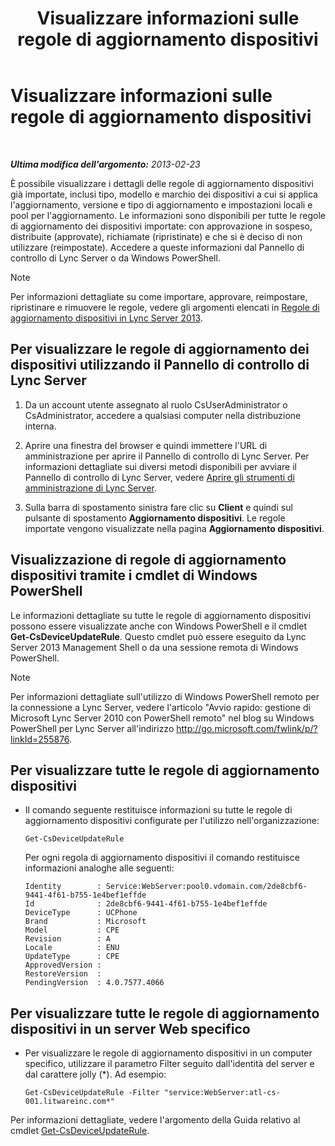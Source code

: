﻿---
title: Visualizzare informazioni sulle regole di aggiornamento dispositivi
TOCTitle: Visualizzare informazioni sulle regole di aggiornamento dispositivi
ms:assetid: d6677ca4-024b-4816-8511-8d7630788107
ms:mtpsurl: https://technet.microsoft.com/it-it/library/JJ994077(v=OCS.15)
ms:contentKeyID: 52062448
ms.date: 08/24/2015
mtps_version: v=OCS.15
ms.translationtype: HT
---

# Visualizzare informazioni sulle regole di aggiornamento dispositivi

 

_**Ultima modifica dell'argomento:** 2013-02-23_

È possibile visualizzare i dettagli delle regole di aggiornamento dispositivi già importate, inclusi tipo, modello e marchio dei dispositivi a cui si applica l'aggiornamento, versione e tipo di aggiornamento e impostazioni locali e pool per l'aggiornamento. Le informazioni sono disponibili per tutte le regole di aggiornamento dei dispositivi importate: con approvazione in sospeso, distribuite (approvate), richiamate (ripristinate) e che si è deciso di non utilizzare (reimpostate). Accedere a queste informazioni dal Pannello di controllo di Lync Server o da Windows PowerShell.


> [!NOTE]
> Per informazioni dettagliate su come importare, approvare, reimpostare, ripristinare e rimuovere le regole, vedere gli argomenti elencati in <A href="lync-server-2013-device-update-rules.md">Regole di aggiornamento dispositivi in Lync Server 2013</A>.



## Per visualizzare le regole di aggiornamento dei dispositivi utilizzando il Pannello di controllo di Lync Server

1.  Da un account utente assegnato al ruolo CsUserAdministrator o CsAdministrator, accedere a qualsiasi computer nella distribuzione interna.

2.  Aprire una finestra del browser e quindi immettere l'URL di amministrazione per aprire il Pannello di controllo di Lync Server. Per informazioni dettagliate sui diversi metodi disponibili per avviare il Pannello di controllo di Lync Server, vedere [Aprire gli strumenti di amministrazione di Lync Server](lync-server-2013-open-lync-server-administrative-tools.md).

3.  Sulla barra di spostamento sinistra fare clic su **Client** e quindi sul pulsante di spostamento **Aggiornamento dispositivi**. Le regole importate vengono visualizzate nella pagina **Aggiornamento dispositivi**.

## Visualizzazione di regole di aggiornamento dispositivi tramite i cmdlet di Windows PowerShell

Le informazioni dettagliate su tutte le regole di aggiornamento dispositivi possono essere visualizzate anche con Windows PowerShell e il cmdlet **Get-CsDeviceUpdateRule**. Questo cmdlet può essere eseguito da Lync Server 2013 Management Shell o da una sessione remota di Windows PowerShell.


> [!NOTE]
> Per informazioni dettagliate sull'utilizzo di Windows PowerShell remoto per la connessione a Lync Server, vedere l'articolo "Avvio rapido: gestione di Microsoft Lync Server 2010 con PowerShell remoto" nel blog su Windows PowerShell per Lync Server all'indirizzo <A href="http://go.microsoft.com/fwlink/p/?linkid=255876">http://go.microsoft.com/fwlink/p/?linkId=255876</A>.



## Per visualizzare tutte le regole di aggiornamento dispositivi

  - Il comando seguente restituisce informazioni su tutte le regole di aggiornamento dispositivi configurate per l'utilizzo nell'organizzazione:
    
        Get-CsDeviceUpdateRule
    
    Per ogni regola di aggiornamento dispositivi il comando restituisce informazioni analoghe alle seguenti:
    
        Identity        : Service:WebServer:pool0.vdomain.com/2de8cbf6-9441-4f61-b755-1e4bef1effde
        Id              : 2de8cbf6-9441-4f61-b755-1e4bef1effde
        DeviceType      : UCPhone
        Brand           : Microsoft
        Model           : CPE
        Revision        : A
        Locale          : ENU
        UpdateType      : CPE
        ApprovedVersion :
        RestoreVersion  :
        PendingVersion  : 4.0.7577.4066

## Per visualizzare tutte le regole di aggiornamento dispositivi in un server Web specifico

  - Per visualizzare le regole di aggiornamento dispositivi in un computer specifico, utilizzare il parametro Filter seguito dall'identità del server e dal carattere jolly (\*). Ad esempio:
    
        Get-CsDeviceUpdateRule -Filter "service:WebServer:atl-cs-001.litwareinc.com*"

Per informazioni dettagliate, vedere l'argomento della Guida relativo al cmdlet [Get-CsDeviceUpdateRule](https://docs.microsoft.com/en-us/powershell/module/skype/Get-CsDeviceUpdateRule).

